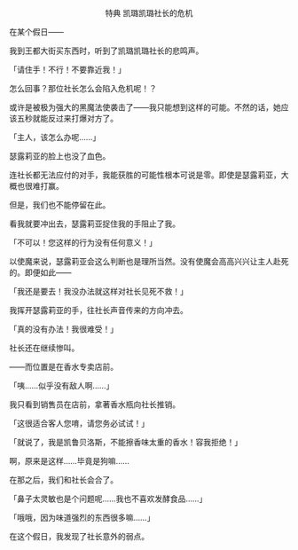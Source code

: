 <p align="center">特典 凯璐凯璐社长的危机</p>

在某个假日——

我到王都大街买东西时，听到了凯璐凯璐社长的悲鸣声。

「请住手！不行！不要靠近我！」

怎么回事？那位社长怎么会陷入危机呢！？

或许是被极为强大的黑魔法使袭击了——我只能想到这样的可能。不然的话，她应该五秒就能反过来打爆对方了。

「主人，该怎么办呢……」

瑟露莉亚的脸上也没了血色。

连社长都无法应付的对手，我能获胜的可能性根本可说是零。即使是瑟露莉亚，大概也很难打赢。

但是，我们也不能停留在此。

看我就要冲出去，瑟露莉亚捉住我的手阻止了我。

「不可以！您这样的行为没有任何意义！」

以使魔来说，瑟露莉亚会这么判断也是理所当然。没有使魔会高高兴兴让主人赴死的。即便如此——

「我还是要去！我没办法就这样对社长见死不救！」

我挥开瑟露莉亚的手，往社长声音传来的方向冲去。

「真的没有办法！我很难受！」

社长还在继续惨叫。

——而位置是在香水专卖店前。

「咦……似乎没有敌人啊……」

我只看到销售员在店前，拿著香水瓶向社长推销。

「这很适合客人您唷，请您务必试试！」

「就说了，我是凯鲁贝洛斯，不能擦香味太重的香水！容我拒绝！」

啊，原来是这样……毕竟是狗嘛……

在那之后，我们和社长会合了。

「鼻子太灵敏也是个问题呢……我也不喜欢发酵食品……」

「哦哦，因为味道强烈的东西很多嘛……」

在这个假日，我发现了社长意外的弱点。

